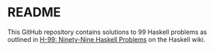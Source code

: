 # README

This GitHub repository contains solutions to 99 Haskell problems as outlined in [H-99: Ninety-Nine Haskell Problems](https://wiki.haskell.org/H-99:_Ninety-Nine_Haskell_Problems) on the Haskell wiki.

